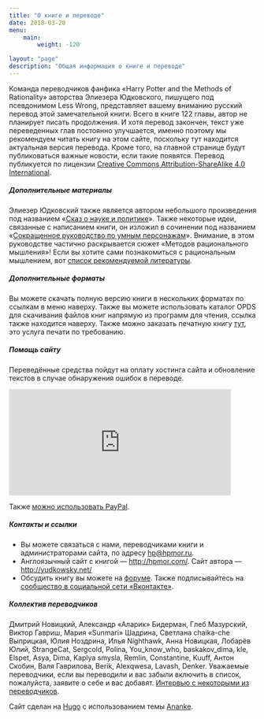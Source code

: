 ```yaml
---
title: "О книге и переводе"
date: 2018-03-20
menu: 
    main:
        weight: -120

layout: "page"
description: "Общая информация о книге и переводе"
---
```


Команда переводчиков фанфика «Harry Potter and the Methods of Rationality» авторства Элиезера Юдковского, пишущего под псевдонимом Less Wrong, представляет вашему вниманию русский перевод этой замечательной книги. Всего в книге 122 главы, автор не планирует писать продолжения. И хотя перевод закончен, текст уже переведенных глав постоянно улучшается, именно поэтому мы рекомендуем читать книгу на этом сайте, поскольку тут находится актуальная версия перевода. Кроме того, на главной странице будут публиковаться важные новости, если такие появятся. Перевод публикуется по лицензии [Creative Commons Attribution-ShareAlike 4.0 International](https://creativecommons.org/licenses/by-sa/4.0/ "Ссылка на сайт с подробностями по лицензии.").

##### Дополнительные материалы

Элиезер Юдковский также является автором небольшого произведения под названием «[Сказ о науке и политике](http://lesswrong.ru/w/%D0%A1%D0%BA%D0%B0%D0%B7_%D0%BE_%D0%BD%D0%B0%D1%83%D0%BA%D0%B5_%D0%B8_%D0%BF%D0%BE%D0%BB%D0%B8%D1%82%D0%B8%D0%BA%D0%B5 "Сказ о науке и политике, о синих и зелёных")». Также некоторые идеи, связанные с написанием книги, он изложил в сочинении под названием «[Сокращенное руководство по умным персонажам](http://lesswrong.ru/w/%D0%A1%D0%BE%D0%BA%D1%80%D0%B0%D1%89%D0%B5%D0%BD%D0%BD%D0%BE%D0%B5_%D1%80%D1%83%D0%BA%D0%BE%D0%B2%D0%BE%D0%B4%D1%81%D1%82%D0%B2%D0%BE_%D0%BF%D0%BE_%D1%83%D0%BC%D0%BD%D1%8B%D0%BC_%D0%BF%D0%B5%D1%80%D1%81%D0%BE%D0%BD%D0%B0%D0%B6%D0%B0%D0%BC)». Внимание, в этом руководстве частично раскрывается сюжет «Методов рационального мышления»! Если вы хотите сами познакомиться с рациональным мышлением, вот [список рекомендуемой литературы](http://umneem.org/%D1%80%D0%B5%D0%BA%D0%BE%D0%BC%D0%B5%D0%BD%D0%B4%D1%83%D0%B5%D0%BC%D0%B0%D1%8F-%D0%BB%D0%B8%D1%82%D0%B5%D1%80%D0%B0%D1%82%D1%83%D1%80%D0%B0/ "Список рекомендуемой литературы по рациональному мышлению").

##### Дополнительные форматы

Вы можете скачать полную версию книги в нескольких форматах по ссылкам в меню наверху. Также вы можете использовать каталог OPDS для скачивания файлов книг напрямую из программ для чтения, ссылка также находится наверху. Также можно заказать печатную книгу [тут](https://balovstvo.me/hpmor_ru), это услуга печати по требованию. <a name="1"></a>

##### Помощь сайту

Переведённые средства пойдут на оплату хостинга сайта и обновление текстов в случае обнаружения ошибок в переводе.

<iframe src="https://money.yandex.ru/quickpay/shop-widget?writer=seller&targets=%D0%9F%D0%BE%D0%B6%D0%B5%D1%80%D1%82%D0%B2%D0%BE%D0%B2%D0%B0%D0%BD%D0%B8%D0%B5%20%D0%BD%D0%B0%20%D1%85%D0%BE%D1%81%D1%82%D0%B8%D0%BD%D0%B3%20%D0%93%D0%9F%D0%B8%D0%9C%D0%A0%D0%9C.&targets-hint=&default-sum=900&button-text=14&payment-type-choice=on&hint=&successURL=&quickpay=shop&account=41001700630108" width="450" height="216" frameborder="0" allowtransparency="true" scrolling="no"></iframe>

Также [можно использовать PayPal](https://www.paypal.me/umneem/).

##### Контакты и ссылки

-   Вы можете связаться с нами, переводчиками книги и администраторами сайта, по адресу <hp@hpmor.ru>.
-   Англоязычный сайт с книгой — <http://hpmor.com/>. Сайт автора — <http://yudkowsky.net/>
-   Обсудить книгу вы можете на [форуме](https://lesswrong.ru/forum/index.php/board,3.0.html "Форум для обсуждения книги «Гарри Поттер и Методы рационального мышления»"). Также подписывайтесь на [сообщество в социальной сети «Вконтакте»](https://vk.com/hpmor "Вступайте в группу и расскажите об этой замечательной книге друзьям!").

##### Коллектив переводчиков

Дмитрий Новицкий, Александр «Аларик» Бидерман, Глеб Мазурский, Виктор Гавриш, Мария «Sunmari» Шадрина, Светлана chaika-che Выприцкая, Юлия Ноздрина, Илья Nighthawk, Анна Новицкая, Лобарёв Юлий, StrangeCat, Sergcold, Polina, You_know_who,  baskakov\_dima, kle, Elspet, Asya, Dima, Kaplya smysla, Remlin, Constantine, Kuuff, Антон Скобин, Валя Гаврилова, Berik, Alexqwesa, Lavash, Denker. Уважаемые переводчики, если вы переводили и вас забыли включить в список, пожалуйста, заявите о себе и вас добавят. [Интервью с некоторыми из переводчиков](https://docs.google.com/document/d/1O96Mly0tdFPHjDvuNQDyE7D5NBg6M6ieqCFrX-4TTZE/pub).

Сайт сделан на [Hugo](https://gohugo.io/) с использованием темы [Ananke](https://github.com/budparr/gohugo-theme-ananke).